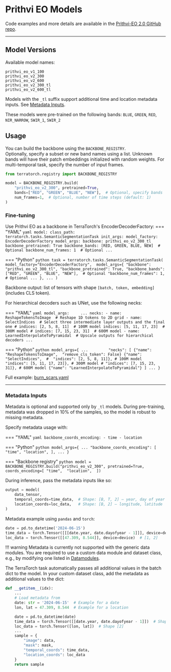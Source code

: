 # Prithvi EO Models

Code examples and more details are available in the [Prithvi-EO 2.0 GitHub repo](https://github.com/NASA-IMPACT/Prithvi-EO-2.0).

---

## Model Versions

Available model names:

```text
prithvi_eo_v1_100
prithvi_eo_v2_300
prithvi_eo_v2_600
prithvi_eo_v2_300_tl
prithvi_eo_v2_600_tl
```

Models with the `_tl` suffix support additional time and location metadata inputs. See [Metadata Inputs](#metadata-inputs).

These models were pre-trained on the following bands:
`BLUE`, `GREEN`, `RED`, `NIR_NARROW`, `SWIR_1`, `SWIR_2`

## Usage

You can build the backbone using the `BACKBONE_REGISTRY`.  
Optionally, specify a subset or new band names using a list. Unknown bands will have their patch embeddings initialized with random weights.
For multi-temporal task, specify the number of input frames.

```python
from terratorch.registry import BACKBONE_REGISTRY

model = BACKBONE_REGISTRY.build(
    "prithvi_eo_v2_300", pretrained=True,
    bands=["RED", "GREEN", "BLUE", "NEW"],  # Optional, specify bands
    num_frames=1,  # Optional, number of time steps (default: 1)
)
```

### Fine-tuning

Use Prithvi EO as a backbone in TerraTorch's EncoderDecoderFactory:
=== "YAML"
    ```yaml
    model:
      class_path: terratorch.tasks.SemanticSegmentationTask
      init_args:
        model_factory: EncoderDecoderFactory
        model_args:
          backbone: prithvi_eo_v2_300_tl
          backbone_pretrained: True
          backbone_bands: [RED, GREEN, BLUE, NEW]  # Optional
          backbone_num_frames: 1  # Optional
          ...
    ```

=== "Python"
    ```python
    task = terratorch.tasks.SemanticSegmentationTask(
        model_factory="EncoderDecoderFactory", 
        model_args={
            "backbone": "prithvi_eo_v2_300_tl",
            "backbone_pretrained": True,
            "backbone_bands": ["RED", "GREEN", "BLUE", "NEW"],  # Optional
            "backbone_num_frames": 1,  # Optional
            ...
        },
        ...
    )
    ```


Backbone output: list of tensors with shape `[batch, token, embedding]` (includes CLS token).

For hierarchical decoders such as UNet, use the following necks:

=== "YAML"
    ```yaml
    model_args:    
      ...
      necks:
        - name: ReshapeTokensToImage  # Reshape 1D tokens to 2D grid
        - name: SelectIndices  # Select three intermediate layer outputs and the final one
          # indices: [2, 5, 8, 11]  # 100M model
          indices: [5, 11, 17, 23]  # 300M model
          # indices: [7, 15, 23, 31]  # 600M model
        - name: LearnedInterpolateToPyramidal  # Upscale outputs for hierarchical decoders
        ...
    ```

=== "Python"
    ```python
    model_args={
        ...        
        "necks": [
            {"name": "ReshapeTokensToImage", 
             "remove_cls_token": False}
            {"name": "SelectIndices", 
            #  "indices": [2, 5, 8, 11]}, # 100M model
            "indices": [5, 11, 17, 23]}, # 300M model
            # "indices": [7, 15, 23, 31]}, # 600M model
            {"name": "LearnedInterpolateToPyramidal"}
        ]
        ...
    } 
    ```

Full example: [burn\_scars.yaml](https://github.com/IBM/terratorch/blob/main/examples/confs/burn_scars.yaml)

---

### Metadata Inputs

Metadata is optional and supported only by `_tl` models. During pre-training, metadata was dropped in 10% of the samples, so the model is robust to missing metadata.

Specify metadata usage with:

=== "YAML"
    ```yaml
    backbone_coords_encoding:
      - time
      - location
    ```

=== "Python"
    ```python
    model_args={
        ...
        "backbone_coords_encoding": [
            "time",
            "location",
        ],
        ...
    }
    ```

=== "Backbone registry"
    ```python
    model = BACKBONE_REGISTRY.build("prithvi_eo_v2_300", pretrained=True, 
                                    coords_encoding=[
                                        "time", 
                                        "location", 
                                    ])
    ```

During inference, pass the metadata inputs like so:

```python
output = model(
    data_tensor,
    temporal_coords=time_data,  # Shape: [B, T, 2] — year, day of year (0–364)
    location_coords=loc_data,   # Shape: [B, 2] — longitude, latitude
)
```

Metadata example using `pandas` and `torch`:
```python
date = pd.to_datetime('2024-06-15')
time_data = torch.Tensor([[[date.year, date.dayofyear - 1]]], device=device)  # [1, 1, 2]
loc_data = torch.Tensor([[47.309, 8.544]], device=device)  # [1, 2]
```

!!! warning
    Metadata is currently not supported with the generic data modules. You are required to use a custom data module and dataset class, e.g., by modifying one listed in [Datamodules](..%2Fpackage%2Fdatamodules.md). 

The TerraTorch task automatically passes all additional values in the batch dict to the model.
In your custom dataset class, add the metadata as additional values to the dict:
```python
def __getitem__(idx):
    ...
    # Load metadata from 
    date: str = '2024-06-15'  # Example for a date
    lon, lat = 47.309, 8.544  # Example for a location

    date = pd.to_datetime(date)
    time_data = torch.Tensor([[date.year, date.dayofyear - 1]])  # Shape [T, 2]
    loc_data = torch.Tensor([lon, lat])  # Shape [2]
    ...
    sample = {
        "image": data,
        "mask": mask,
        "temporal_coords": time_data,
        "location_coords": loc_data
    }
    return sample
```
